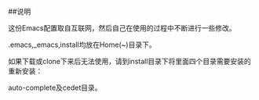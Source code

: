 ##说明

这份Emacs配置取自互联网，然后自己在使用的过程中不断进行一些修改。

.emacs,_emacs,install均放在Home(~)目录下。

如果下载或clone下来后无法使用，请到install目录下将里面四个目录需要安装的重新安装：

auto-complete及cedet目录。
